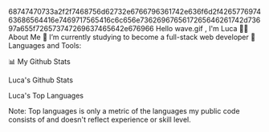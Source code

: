 68747470733a2f2f7468756d62732e6766796361742e636f6d2f426577697463686564416e7469717565416c6c656e7362696765617265646261742d73697a655f726573747269637465642e676966
Hello 
wave.gif
, I'm Luca
👩‍💻 About Me
🌱 I’m currently studying to become a full-stack web developer
🚀 Languages and Tools:
         
📊 My Github Stats

Luca's Github Stats

Luca's Top Languages

Note: Top languages is only a metric of the languages my public code consists of and doesn't reflect experience or skill level.
